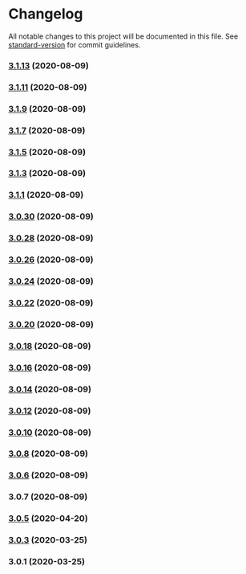 # Changelog

All notable changes to this project will be documented in this file. See [standard-version](https://github.com/conventional-changelog/standard-version) for commit guidelines.

### [3.1.13](https://github.com/juicycleff/nestjs-event-store/compare/v3.1.10...v3.1.13) (2020-08-09)



### [3.1.11](https://github.com/juicycleff/nestjs-event-store/compare/v3.1.8...v3.1.11) (2020-08-09)



### [3.1.9](https://github.com/juicycleff/nestjs-event-store/compare/v3.1.6...v3.1.9) (2020-08-09)



### [3.1.7](https://github.com/juicycleff/nestjs-event-store/compare/v3.1.4...v3.1.7) (2020-08-09)



### [3.1.5](https://github.com/juicycleff/nestjs-event-store/compare/v3.1.2...v3.1.5) (2020-08-09)



### [3.1.3](https://github.com/juicycleff/nestjs-event-store/compare/v3.1.0...v3.1.3) (2020-08-09)



### [3.1.1](https://github.com/juicycleff/nestjs-event-store/compare/v3.0.29...v3.1.1) (2020-08-09)



### [3.0.30](https://github.com/juicycleff/nestjs-event-store/compare/v3.0.27...v3.0.30) (2020-08-09)



### [3.0.28](https://github.com/juicycleff/nestjs-event-store/compare/v3.0.25...v3.0.28) (2020-08-09)



### [3.0.26](https://github.com/juicycleff/nestjs-event-store/compare/v3.0.23...v3.0.26) (2020-08-09)



### [3.0.24](https://github.com/juicycleff/nestjs-event-store/compare/v3.0.22...v3.0.24) (2020-08-09)



### [3.0.22](https://github.com/juicycleff/nestjs-event-store/compare/v3.0.20...v3.0.22) (2020-08-09)



### [3.0.20](https://github.com/juicycleff/nestjs-event-store/compare/v3.0.18...v3.0.20) (2020-08-09)



### [3.0.18](https://github.com/juicycleff/nestjs-event-store/compare/v3.0.16...v3.0.18) (2020-08-09)



### [3.0.16](https://github.com/juicycleff/nestjs-event-store/compare/v3.0.14...v3.0.16) (2020-08-09)



### [3.0.14](https://github.com/juicycleff/nestjs-event-store/compare/v3.0.12...v3.0.14) (2020-08-09)



### [3.0.12](https://github.com/juicycleff/nestjs-event-store/compare/v3.0.10...v3.0.12) (2020-08-09)



### [3.0.10](https://github.com/juicycleff/nestjs-event-store/compare/v3.0.8...v3.0.10) (2020-08-09)



### [3.0.8](https://github.com/juicycleff/nestjs-event-store/compare/v3.0.6...v3.0.8) (2020-08-09)



### [3.0.6](https://github.com/juicycleff/nestjs-event-store/compare/v3.0.7...v3.0.6) (2020-08-09)



### 3.0.7 (2020-08-09)



### [3.0.5](https://github.com/juicycleff/nestjs-event-store/compare/v3.0.3...v3.0.5) (2020-04-20)



### [3.0.3](https://github.com/juicycleff/nestjs-event-store/compare/v3.0.0...v3.0.3) (2020-03-25)



### 3.0.1 (2020-03-25)
